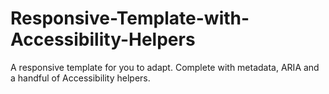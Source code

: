 # Responsive-Template-with-Accessibility-Helpers
A responsive template for you to adapt. Complete with metadata, ARIA and a handful of Accessibility helpers.
